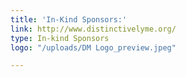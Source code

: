 ```yaml
---
title: 'In-Kind Sponsors:'
link: http://www.distinctivelyme.org/
type: In-kind Sponsors
logo: "/uploads/DM Logo_preview.jpeg"

---
```

